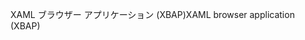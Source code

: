 <span data-ttu-id="0d5f6-101">XAML ブラウザー アプリケーション (XBAP)</span><span class="sxs-lookup"><span data-stu-id="0d5f6-101">XAML browser application (XBAP)</span></span>